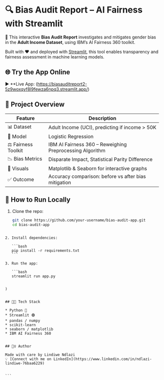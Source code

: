 # 🔍 Bias Audit Report – AI Fairness with Streamlit

🎯 This interactive **Bias Audit Report** investigates and mitigates gender bias in the **Adult Income Dataset**, using IBM’s AI Fairness 360 toolkit.

Built with ❤️ and deployed with [Streamlit](https://streamlit.io/), this tool enables transparency and fairness assessment in machine learning models.

## 🌐 Try the App Online

▶️ **Live App: (https://biasauditreport2-5z9woxqyf8l9fewza6npq3.streamlit.app/)

## 📁 Project Overview

| Feature               | Description                                                  |
|----------------------|--------------------------------------------------------------|
| 📊 Dataset           | Adult Income (UCI), predicting if income > 50K               |
| 🧠 Model             | Logistic Regression                                          |
| ⚖️ Fairness Toolkit | IBM AI Fairness 360 – Reweighing Preprocessing Algorithm      |
| 📉 Bias Metrics      | Disparate Impact, Statistical Parity Difference               |
| 🎨 Visuals           | Matplotlib & Seaborn for interactive graphs                  |
| ✅ Outcome           | Accuracy comparison: before vs after bias mitigation         |


## 🚀 How to Run Locally

1. Clone the repo:
   ```bash
   git clone https://github.com/your-username/bias-audit-app.git
   cd bias-audit-app
````

2. Install dependencies:

   ```bash
   pip install -r requirements.txt
   ```

3. Run the app:

   ```bash
   streamlit run app.py


)


## 👩‍💻 Tech Stack

* Python 🐍
* Streamlit 🟢
* pandas / numpy
* scikit-learn
* seaborn / matplotlib
* IBM AI Fairness 360


## 🙋‍♀️ Author

Made with care by Lindiwe Ndlazi
💡 [Connect with me on LinkedIn](https://www.linkedin.com/in/ndlazi-lindiwe-76baa6229)


```
